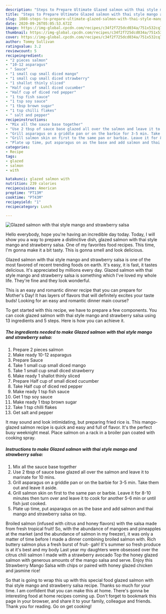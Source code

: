 ```yaml
---
description: "Steps to Prepare Ultimate Glazed salmon with thai style mango and strawberry salsa"
title: "Steps to Prepare Ultimate Glazed salmon with thai style mango and strawberry salsa"
slug: 1088-steps-to-prepare-ultimate-glazed-salmon-with-thai-style-mango-and-strawberry-salsa
date: 2020-09-26T05:05:53.672Z
image: https://img-global.cpcdn.com/recipes/c34f2f725dcd034a/751x532cq70/glazed-salmon-with-thai-style-mango-and-strawberry-salsa-recipe-main-photo.jpg
thumbnail: https://img-global.cpcdn.com/recipes/c34f2f725dcd034a/751x532cq70/glazed-salmon-with-thai-style-mango-and-strawberry-salsa-recipe-main-photo.jpg
cover: https://img-global.cpcdn.com/recipes/c34f2f725dcd034a/751x532cq70/glazed-salmon-with-thai-style-mango-and-strawberry-salsa-recipe-main-photo.jpg
author: Tommy Sullivan
ratingvalue: 3.2
reviewcount: 5
recipeingredient:
- "2 pieces salmon"
- "10-12 asparagus"
- " Sauce"
- "1 small cup small diced mango"
- "1 small cup small diced strawberry"
- "1 shallot thinly sliced"
- "Half cup of small diced cucumber"
- "Half cup of diced red pepper"
- "1 tsp fish sauce"
- "1 tsp soy sauce"
- "1 tbsp brown sugar"
- "1 tsp chilli flakes"
- " salt and pepper"
recipeinstructions:
- "Mix all the sauce base together"
- "Use 2 tbsp of sauce base glazed all over the salmon and leave it to marinate for 10 mins."
- "Grill asparagus on a griddle pan or on the barbie for 3-5 min. Take them out and leave it aside."
- "Grill salmon skin on first to the same pan or barbie. Leave it for 8-10 minutes then turn over and leave it to cook for another 5-6 min or until fish just cooked."
- "Plate up time, put asparagus on as the base and add salmon and thai mango and strawberry salsa on top."
categories:
- Recipe
tags:
- glazed
- salmon
- with

katakunci: glazed salmon with 
nutrition: 239 calories
recipecuisine: American
preptime: "PT13M"
cooktime: "PT43M"
recipeyield: "1"
recipecategory: Lunch

---
```



![Glazed salmon with thai style mango and strawberry salsa](https://img-global.cpcdn.com/recipes/c34f2f725dcd034a/751x532cq70/glazed-salmon-with-thai-style-mango-and-strawberry-salsa-recipe-main-photo.jpg)

Hello everybody, hope you're having an incredible day today. Today, I will show you a way to prepare a distinctive dish, glazed salmon with thai style mango and strawberry salsa. One of my favorites food recipes. This time, I'm gonna make it a bit tasty. This is gonna smell and look delicious.

Glazed salmon with thai style mango and strawberry salsa is one of the most favored of recent trending foods on earth. It's easy, it is fast, it tastes delicious. It's appreciated by millions every day. Glazed salmon with thai style mango and strawberry salsa is something which I've loved my whole life. They're fine and they look wonderful.

This is an easy and romantic dinner recipe that you can prepare for Mother&#39;s Day! It has layers of flavors that will definitely excites your taste buds! Looking for an easy and romantic dinner main course?


To get started with this recipe, we have to prepare a few components. You can cook glazed salmon with thai style mango and strawberry salsa using 13 ingredients and 5 steps. Here is how you can achieve it.

<!--inarticleads1-->

##### The ingredients needed to make Glazed salmon with thai style mango and strawberry salsa:

1. Prepare 2 pieces salmon
1. Make ready 10-12 asparagus
1. Prepare  Sauce
1. Take 1 small cup small diced mango
1. Take 1 small cup small diced strawberry
1. Make ready 1 shallot thinly sliced
1. Prepare Half cup of small diced cucumber
1. Take Half cup of diced red pepper
1. Make ready 1 tsp fish sauce
1. Get 1 tsp soy sauce
1. Make ready 1 tbsp brown sugar
1. Take 1 tsp chilli flakes
1. Get  salt and pepper


It may sound and look intimidating, but preparing fried rice is. This mango-glazed salmon recipe is quick and easy and full of flavor. It&#39;s the perfect busy weeknight meal. Place salmon on a rack in a broiler pan coated with cooking spray. 

<!--inarticleads2-->

##### Instructions to make Glazed salmon with thai style mango and strawberry salsa:

1. Mix all the sauce base together
1. Use 2 tbsp of sauce base glazed all over the salmon and leave it to marinate for 10 mins.
1. Grill asparagus on a griddle pan or on the barbie for 3-5 min. Take them out and leave it aside.
1. Grill salmon skin on first to the same pan or barbie. Leave it for 8-10 minutes then turn over and leave it to cook for another 5-6 min or until fish just cooked.
1. Plate up time, put asparagus on as the base and add salmon and thai mango and strawberry salsa on top.


Broiled salmon (infused with citrus and honey flavors) with the salsa made from fresh tropical fruit! So, with the abundance of mangoes and pineapples at the market (and the abundance of salmon in my freezer), it was only a matter of time before I made a dinner combining broiled salmon with. Rich buttery salmon plus a fresh burst of fruit- gah! It&#39;s summer so fresh produce is at it&#39;s best and my body Last year my daughters were obsessed over the citrus chili salmon I made with a strawberry avocado Top the honey glazed salmon with generous amounts of the mango salsa and serve. Enjoy this Strawberry Mango Salsa with chips or paired with honey glazed chicken and jasmine rice! 

So that is going to wrap this up with this special food glazed salmon with thai style mango and strawberry salsa recipe. Thanks so much for your time. I am confident that you can make this at home. There's gonna be interesting food at home recipes coming up. Don't forget to bookmark this page in your browser, and share it to your family, colleague and friends. Thank you for reading. Go on get cooking!
